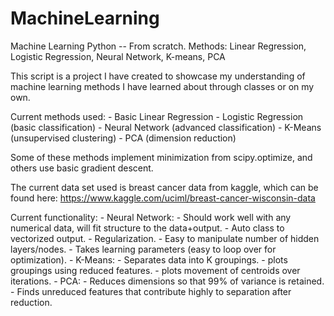 # MachineLearning
Machine Learning Python -- From scratch. Methods: Linear Regression, Logistic Regression, Neural Network, K-means, PCA

This script is a project I have created to showcase my understanding of machine learning methods I have learned about
through classes or on my own.

Current methods used:
                      - Basic Linear Regression
                      - Logistic Regression (basic classification)
                      - Neural Network (advanced classification)
                      - K-Means (unsupervised clustering)
                      - PCA (dimension reduction)
                      
Some of these methods implement minimization from scipy.optimize, and others use basic gradient descent.
                   
The current data set used is breast cancer data from kaggle, which can be found here: https://www.kaggle.com/uciml/breast-cancer-wisconsin-data

Current functionality:
                       - Neural Network:
                                        - Should work well with any numerical data, will fit structure to the data+output.
                                        - Auto class to vectorized output.
                                        - Regularization.
                                        - Easy to manipulate number of hidden layers/nodes.
                                        - Takes learning parameters (easy to loop over for optimization).
                       - K-Means:
                                  - Separates data into K groupings.
                                  - plots groupings using reduced features.
                                  - plots movement of centroids over iterations.
                       - PCA:
                              - Reduces dimensions so that 99% of variance is retained.
                              - Finds unreduced features that contribute highly to separation after reduction.
                              
